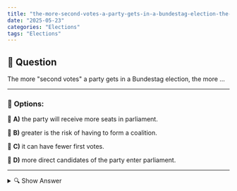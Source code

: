 ```yaml
---
title: "the-more-second-votes-a-party-gets-in-a-bundestag-election-the-more-"
date: "2025-05-23"
categories: "Elections"
tags: "Elections"
---
```


## 📌 **Question**

The more "second votes" a party gets in a Bundestag election, the more ...



---

### 📝 **Options:**

🔘 **A)** the party will receive more seats in parliament.

🔘 **B)** greater is the risk of having to form a coalition.

🔘 **C)** it can have fewer first votes.

🔘 **D)** more direct candidates of the party enter parliament.

---

<details>
  <summary>🔍 Show Answer</summary>

  <p>
💡  <b>Correct Answer:</b>  a
  </p>
  <p>
    📖<b>Explanation:</b>
    
  </p>
</details>
